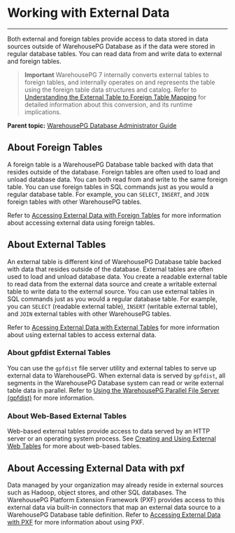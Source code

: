 # Working with External Data
---

Both external and foreign tables provide access to data stored in data sources outside of WarehousePG Database as if the data were stored in regular database tables. You can read data from and write data to external and foreign tables.

> **Important** WarehousePG 7 internally converts external tables to foreign tables, and internally operates on and represents the table using the foreign table data structures and catalog. Refer to [Understanding the External Table to Foreign Table Mapping](map_ext_to_foreign.html) for detailed information about this conversion, and its runtime implications.

**Parent topic:** [WarehousePG Database Administrator Guide](../admin_guide)

## <a id="foreign"></a>About Foreign Tables

A foreign table is a WarehousePG Database table backed with data that resides outside of the database. Foreign tables are often used to load and unload database data. You can both read from and write to the same foreign table. You can use foreign tables in SQL commands just as you would a regular database table. For example, you can `SELECT`, `INSERT`, and `JOIN` foreign tables with other WarehousePG tables.

Refer to [Accessing External Data with Foreign Tables](foreign.html) for more information about accessing external data using foreign tables.

## <a id="external"></a>About External Tables

An external table is different kind of WarehousePG Database table backed with data that resides outside of the database. External tables are often used to load and unload database data. You create a readable external table to read data from the external data source and create a writable external table to write data to the external source. You can use external tables in SQL commands just as you would a regular database table. For example, you can `SELECT` \(readable external table\), `INSERT` \(writable external table\), and `JOIN` external tables with other WarehousePG tables.

Refer to [Acessing External Data with External Tables](external-tables.html) for more information about using external tables to access external data.

### <a id="gpfdist"></a>About gpfdist External Tables

You can use the `gpfdist` file server utility and external tables to serve up external data to WarehousePG. When external data is served by `gpfdist`, all segments in the WarehousePG Database system can read or write external table data in parallel. Refer to [Using the WarehousePG Parallel File Server \(gpfdist\)](../external/using-gpfdist.html) for more information.

### <a id="web_external"></a>About Web-Based External Tables

Web-based external tables provide access to data served by an HTTP server or an operating system process. See [Creating and Using External Web Tables](creating-and-using-web-external-tables.html) for more about web-based tables.

## <a id="pxf"></a>About Accessing External Data with pxf

Data managed by your organization may already reside in external sources such as Hadoop, object stores, and other SQL databases. The WarehousePG Platform Extension Framework \(PXF\) provides access to this external data via built-in connectors that map an external data source to a WarehousePG Database table definition. Refer to [Accessing External Data with PXF](../external/pxf-overview.html) for more information about using PXF.

